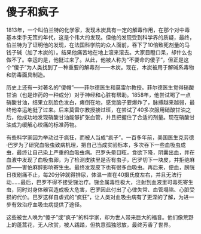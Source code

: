 # 傻子和疯子

1813年，一个叫伯兰特的化学家，发现木炭具有一定的解毒作用，在那个对中毒基本束手无策的年代，这是个伟大的发现。但他的发现受到科学界的质疑，最终，伯兰特为了证明他的发现，在法国科学院的众人面前，吞下了10倍致死剂量的马钱子碱（加了木炭的）。结果他痛苦地在地上滚来滚去。大家目瞪口呆，却什么也做不了。幸运的是，他挺过来了。从此，他被人称为“不要命的傻子”，但正是这个“傻子”为人类找到了一种重要的解毒剂——木炭。现在，木炭被用于解碱系毒物和防毒面具制造。 

历史上还有一对著名的“傻帽”——菲尔德医生和莫雷尔教授。菲尔德医生觉得硝酸甘油（也是炸药的一种成分）对于神经和心脏有帮助。1858年，他尝试喝了一点硝酸甘油，结果立刻脸色发白，瘫倒在地，感觉脑子要爆炸了，脉搏越来越弱，最终他幸运地挺了过来。后来莫雷尔教授接过班，在尝试了40多次服用硝酸甘油之后，他成功地发现硝酸甘油能够扩张血管，并且把握住了合适的剂量。现在硝酸甘油成为缓解心绞痛的标准药物。 

有些科学家因为举动过于疯狂，而被人当成“疯子”。一百多年前，美国医生克劳德·巴罗为了研究血吸虫致病机理，把自己当成实验标本，多次吞下一些血吸虫成虫，最终让自己染上严重的血吸虫病。巴罗头晕目眩，食欲下降，阴囊出血，并在血液中发现了血吸虫卵，为了检测皮肤里是否有虫子，巴罗切下一块皮，并拒绝麻醉——害怕麻醉影响寄生虫。最终发现皮下也有很多血吸虫。再后来，便血，膀胱日夜剧痛不止，每20分钟就得排尿，体温一直在40摄氏度左右，并且无法行动……最后，巴罗不得不接受锑治疗。锑金属毒性极大，注射到血液里可毒死寄生虫，同时对身体器官造成极大危害，巴罗因此付出了心律失常、血管塌陷、心脏受损的代价。巴罗这样自虐式的“疯狂”，让人类对血吸虫病有了更深的了解，为进一步有效治疗血吸虫病提供了途径。 

这些被世人唤为“傻子”或“疯子”的科学家，却为世人带来巨大的福音。他们像荒野上的蓬蒿花，无人欣赏，被人践踏，但执意孤独怒放，最终芳香了世界。